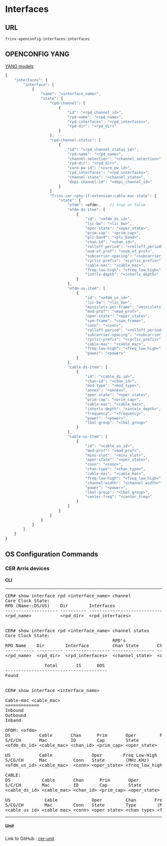# Interfaces

## URL

```
frinx-openconfig-interfaces:interfaces
```

## OPENCONFIG YANG

[YANG models](https://github.com/FRINXio/openconfig/tree/master/platform/src/main/yang)

```javascript
{
    "interfaces": {
        "interface": [
            {
                "name": "<interface_name>",
                "state": {
                    "rpd-channel": [
                        {
                            "id": "<rpd_channel_id>",
                            "rpd-name": "<rpd_name>",
                            "rpd-interfaces": "<rpd_interfaces>",
                            "rpd-dir": "<rpd_dir>"
                        }
                    ],
                    "rpd-channel-status": [
                        {
                            "id": "<rpd_channel_status_id>",
                            "rpd-name": "<rpd_name>",
                            "channel-selection": "<channel_selection>",
                            "rpd-dir": "<rpd_dir>",
                            "core-pw-id": "<core_pw_id>",
                            "rpd_interfaces": "<rpd_interfaces>",
                            "channel-state": "<channel_state>",
                            "depi-channel-id": "<depi_channel_id>"
                        }
                    ]
                    "frinx-cer-rphy-if-extension:cable-mac-state": {
                        "state": {
                            "ofdm": <ofdm>,    // true or false
                            "ofdm-ds-item": [
                                {
                                    "id": "<ofdm_ds_id>",
                                    "lic-bw": "<lic_bw>",
                                    "oper-state": "<oper_state>",
                                    "prim-cap": "<prim_cap>",
                                    "plc-band": "<plc_band>",
                                    "chan-id": "<chan_id>",
                                    "rolloff-period": "<rolloff_period>",
                                    "num-of-prof": "<num_of_prof>",
                                    "subcarrier-spacing": "<subcarrier_spacing>",
                                    "cyclic-prefix": "<cyclic_prefix>",
                                    "cable-mac": "<cable_mac>",
                                    "freq-low-high": "<freq_low_high>",
                                    "intrlv-depth": "<interlv_depth>"
                                }
                            ],
                            "ofdm-us-item": [
                                {
                                    "id": "<ofdm_us_id>",
                                    "lic-bw": "<lic_bw>",
                                    "minislots-per-frame": "<minislots_per_frame>",
                                    "mod-prof": "<mod_prof>",
                                    "oper-state": "<oper_state>",
                                    "sym-frame": "<sym_frame>",
                                    "conn": "<conn>",
                                    "rolloff-period": "<rolloff_period>",
                                    "subcarrier-spacing": "<subcarrier_spacing>",
                                    "cyclic-prefix": "<cyclic_prefix>",
                                    "cable-mac": "<cable_mac>",
                                    "freq-low-high": "<freq_low_high>",
                                    "power": "<power>"
                                }
                            ],
                            "cable-ds-item": [
                                {
                                    "id": "<cable_ds_id>",
                                    "chan-id": "<chan_id>",
                                    "mod-type": "<mod_type>",
                                    "annex": "<annex>",
                                    "oper-state": "<oper_state>",
                                    "prim-cap": "<prim_cap>",
                                    "cable-mac": "<cable_mac>",
                                    "interlv-depth": "<intelv_depth>",
                                    "frequency": "<frequency>",
                                    "power": "<power>",
                                    "lbal-group": "<lbal_group>"
                                }
                            ],
                            "cable-us-item": [
                                {
                                    "id": "<cable_us_id>",
                                    "mod-prof": "<mod_prof>",
                                    "mini-slot": "<mini_slot>",
                                    "oper-state": "<oper_state>",
                                    "conn": "<conn>",
                                    "chan-type": "<chan_type>",
                                    "cable-mac": "<cable_mac>",
                                    "freq-low-high": "<freq_low_high>",
                                    "channel-width": "<channel_width>",
                                    "power": "<power>",
                                    "lbal-group": "<lbal_group>",
                                    "center-freq": "<center_freq>"
                                }
                            ]
                        }
                    }
                }
            }
        ]
    }
}
```

## OS Configuration Commands

### CER Arris devices

#### CLI

---
<pre>
CER# show interface rpd &lt;interface_name&gt; channel
Core Clock State:
RPD (Name::DS/US)    Dir        Interfaces
-------------------- ---------- ----------------------------------------------------------------------------------------
&lt;rpd_name&gt;           &lt;rpd_dir&gt;  &lt;rpd_interfaces&gt;


CER# show interface rpd &lt;interface_name&gt; channel status
Core Clock State: 
                                         RPD's                                 DEPI    
RPD Name    Dir        Interface         Chan State       Chan Sel             ChanID              Core PW ID
----------- ---------- ----------------- ---------------- -------------------- ------------------- ---------------------
&lt;rpd_name&gt;  &lt;rpd_dir&gt;  &lt;rpd_interfaces&gt;  &lt;channel_state&gt;  &lt;channel_selection&gt;   &lt;depi_channel_id&gt;   &lt;core_pw_id&gt;
                                                           
               Total       IS      OOS
---------------------------------------
Found


CER# show interface &lt;interface_name&gt; 

Cable-mac &lt;cable_mac&gt;
=============
Inbound  
Outbound 
Inband   

OFDM: &lt;ofdm&gt;
DS           Cable       Chan      Prim       Oper         Freq Low-High   PLC Band   LicBW     Num of         Subcarrier            Rolloff           Cyclic          Intrlv
S/C/CH       Mac         ID        Cap        State         (MHz.KHz)        (MHz)    (MHz)      Prof          Spacing(KHz)          Period            Prefix          Depth(time)
&lt;ofdm_ds_id&gt; &lt;cable_mac&gt; &lt;chan_id&gt; &lt;prim_cap&gt; &lt;oper_state&gt;  &lt;freq_low_high&gt; &lt;plc_band&gt; &lt;lic_bw&gt;  &lt;num_of_prof&gt;  &lt;subcarrier_spacing&gt;  &lt;rolloff_period&gt; &lt;cyclic_prefix&gt; &lt;interlv_depth&gt;

US           Cable               Oper        Freq Low-High    LicBW    Minislots             Mod        Subcarrier           Rolloff          Cyclic          Sym/        Power(dBmV/  
S/CG/CH      Mac          Conn   State        (MHz.KHz)      (100KHz)  per frame             Prof       Spacing(KHz)         Period           Prefix          Frame       1.6 MHz)  
&lt;ofdm_us_id&gt; &lt;cable_mac&gt;  &lt;conn&gt; &lt;oper_state&gt; &lt;freq_low_high&gt; &lt;lic_bw&gt; &lt;minislots_per_frame&gt; &lt;mod_prof&gt; &lt;subcarrier_spacing&gt; &lt;rolloff_period&gt; &lt;cyclic_prefix&gt; &lt;sym_frame&gt; &lt;power&gt;

CABLE:
DS            Cable       Chan      Prim       Oper                             Intrlv          Mod        Power     LBal
S/C/CH        Mac         ID        Cap        State        Annex    Freq(Hz)   Depth           Type       (.1dBmV)  Group
&lt;cable_ds_id&gt; &lt;cable_mac&gt; &lt;chan_id&gt; &lt;prim_cap&gt; &lt;oper_state&gt; &lt;annex&gt; &lt;frequency&gt; &lt;interlv_depth&gt; &lt;mod_type&gt; &lt;power&gt;  &lt;lbal_group&gt;

US             Cable             Oper         Chan       Freq Low-High    Center        Channel          Mini       Mod        Pwr(dBmV/   LBal 
S/CG/CH        Mac        Conn   State        Type        (MHz.KHz)       Freq(MHz)       Width          Slot       Prof        1.6 MHz)   Group
&lt;cable_us_id&gt; &lt;cable_mac&gt; &lt;conn&gt; &lt;oper_state&gt; &lt;chan_type&gt; &lt;freq_low_high&gt; &lt;center_freq&gt; &lt;channel_width&gt; &lt;mini_slot&gt; &lt;mod_prof&gt;  &lt;power&gt;   &lt;lbal_group&gt;
</pre>
---

##### Unit

Link to GitHub : [cer-unit](https://github.com/FRINXio/cli-units/tree/master/cer/interface)